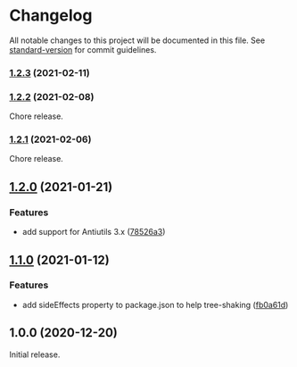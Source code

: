 # Changelog

All notable changes to this project will be documented in this file. See [standard-version](https://github.com/conventional-changelog/standard-version) for commit guidelines.

### [1.2.3](https://github.com/ivan7237d/antiutils-react/compare/v1.2.2...v1.2.3) (2021-02-11)

### [1.2.2](https://github.com/ivan7237d/antiutils-react/compare/v1.2.1...v1.2.2) (2021-02-08)

Chore release.

### [1.2.1](https://github.com/ivan7237d/antiutils-react/compare/v1.2.0...v1.2.1) (2021-02-06)

Chore release.

## [1.2.0](https://github.com/ivan7237d/antiutils-react/compare/v1.1.0...v1.2.0) (2021-01-21)

### Features

- add support for Antiutils 3.x ([78526a3](https://github.com/ivan7237d/antiutils-react/commit/78526a3f66e59b599997d6d1b72351ed9093c749))

## [1.1.0](https://github.com/ivan7237d/antiutils-react/compare/v1.0.0...v1.1.0) (2021-01-12)

### Features

- add sideEffects property to package.json to help tree-shaking ([fb0a61d](https://github.com/ivan7237d/antiutils-react/commit/fb0a61d174b4357159bad0002d9a841f986b2b70))

## 1.0.0 (2020-12-20)

Initial release.
